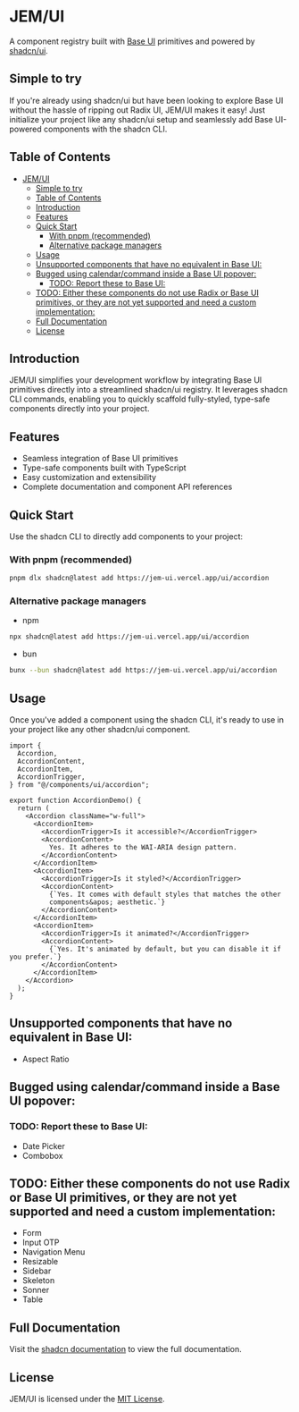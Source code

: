 # JEM/UI

A component registry built with [Base UI](https://mui.com/base-ui/) primitives and powered by [shadcn/ui](https://ui.shadcn.com/).

## Simple to try

If you're already using shadcn/ui but have been looking to explore Base UI without the hassle of ripping out Radix UI, JEM/UI makes it easy! Just initialize your project like any shadcn/ui setup and seamlessly add Base UI-powered components with the shadcn CLI.

## Table of Contents

- [JEM/UI](#jemui)
  - [Simple to try](#simple-to-try)
  - [Table of Contents](#table-of-contents)
  - [Introduction](#introduction)
  - [Features](#features)
  - [Quick Start](#quick-start)
    - [With pnpm (recommended)](#with-pnpm-recommended)
    - [Alternative package managers](#alternative-package-managers)
  - [Usage](#usage)
  - [Unsupported components that have no equivalent in Base UI:](#unsupported-components-that-have-no-equivalent-in-base-ui)
  - [Bugged using calendar/command inside a Base UI popover:](#bugged-using-calendarcommand-inside-a-base-ui-popover)
    - [TODO: Report these to Base UI:](#todo-report-these-to-base-ui)
  - [TODO: Either these components do not use Radix or Base UI primitives, or they are not yet supported and need a custom implementation:](#todo-either-these-components-do-not-use-radix-or-base-ui-primitives-or-they-are-not-yet-supported-and-need-a-custom-implementation)
  - [Full Documentation](#full-documentation)
  - [License](#license)

## Introduction

JEM/UI simplifies your development workflow by integrating Base UI primitives directly into a streamlined shadcn/ui registry. It leverages shadcn CLI commands, enabling you to quickly scaffold fully-styled, type-safe components directly into your project.

## Features

- Seamless integration of Base UI primitives
- Type-safe components built with TypeScript
- Easy customization and extensibility
- Complete documentation and component API references

## Quick Start

Use the shadcn CLI to directly add components to your project:

### With pnpm (recommended)

```bash
pnpm dlx shadcn@latest add https://jem-ui.vercel.app/ui/accordion
```

### Alternative package managers

- npm
```bash
npx shadcn@latest add https://jem-ui.vercel.app/ui/accordion
```

- bun
```bash
bunx --bun shadcn@latest add https://jem-ui.vercel.app/ui/accordion
```

## Usage

Once you've added a component using the shadcn CLI, it's ready to use in your project like any other shadcn/ui component.

```tsx
import {
  Accordion,
  AccordionContent,
  AccordionItem,
  AccordionTrigger,
} from "@/components/ui/accordion";

export function AccordionDemo() {
  return (
    <Accordion className="w-full">
      <AccordionItem>
        <AccordionTrigger>Is it accessible?</AccordionTrigger>
        <AccordionContent>
          Yes. It adheres to the WAI-ARIA design pattern.
        </AccordionContent>
      </AccordionItem>
      <AccordionItem>
        <AccordionTrigger>Is it styled?</AccordionTrigger>
        <AccordionContent>
          {`Yes. It comes with default styles that matches the other
          components&apos; aesthetic.`}
        </AccordionContent>
      </AccordionItem>
      <AccordionItem>
        <AccordionTrigger>Is it animated?</AccordionTrigger>
        <AccordionContent>
          {`Yes. It's animated by default, but you can disable it if you prefer.`}
        </AccordionContent>
      </AccordionItem>
    </Accordion>
  );
}
```

## Unsupported components that have no equivalent in Base UI:
- Aspect Ratio

## Bugged using calendar/command inside a Base UI popover:
### TODO: Report these to Base UI:
- Date Picker
- Combobox

## TODO: Either these components do not use Radix or Base UI primitives, or they are not yet supported and need a custom implementation:
- Form
- Input OTP
- Navigation Menu
- Resizable
- Sidebar
- Skeleton
- Sonner
- Table

## Full Documentation

Visit the [shadcn documentation](https://ui.shadcn.com/docs/registry) to view the full documentation.

## License

JEM/UI is licensed under the [MIT License](LICENSE).

